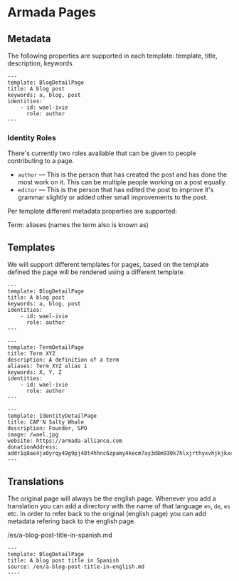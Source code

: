 # Armada Pages

## Metadata

The following properties are supported in each template: template, title, description, keywords

```
---
template: BlogDetailPage
title: A blog post
keywords: a, blog, post
identities: 
    - id: wael-ivie
      role: author
---
```

### Identity Roles

There's currently two roles available that can be given to people contributing to a page.

- `author` — This is the person that has created the post and has done the most work on it. This can be multiple people working on a post equally.
- `editor` — This is the person that has edited the post to improve it's grammar slightly or added other small improvements to the post. 

Per template different metadata properties are supported:

Term: aliases (names the term also is known as)

## Templates

We will support different templates for pages, based on the template defined the page will be rendered using a different template.

```
---
template: BlogDetailPage
title: A blog post
keywords: a, blog, post
identities: 
    - id: wael-ivie
      role: author
---
```

```
---
template: TermDetailPage
title: Term XYZ
description: A definition of a term
aliases: Term XYZ alias 1
keywords: X, Y, Z
identities: 
    - id: wael-ivie
      role: author
---
```

```
---
template: IdentityDetailPage
title: CAP'N Salty Whale 
description: Founder, SPO
image: /wael.jpg
website: https://armada-alliance.com
donationAddress: addr1q8ae4ja0yrqy49g9pj48t4hhnc6zpamy4kecm7ay3d8m930k7hlxjrthyxvhjkjkxc5xjffs5w2tjqyh9ruv0kwqwv4qrq0gdt
---
```

## Translations

The original page will always be the english page. Whenever you add a translation you can add a directory with the name of that language `en`, `de`, `es` etc. In order to refer back to the original (english page) you can add metadata refering back to the english page.


/es/a-blog-post-title-in-spanish.md
```
---
template: BlogDetailPage
title: A blog post title in Spanish
source: /en/a-blog-post-title-in-english.md
----
```
